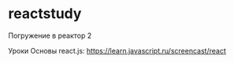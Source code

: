 # reactstudy
Погружение в реактор 2

Уроки Основы react.js: https://learn.javascript.ru/screencast/react
